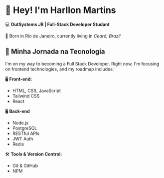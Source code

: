 # 👋 Hey! I'm Harllon Martins

💻 **OutSystems JR | Full-Stack Developer Studant**

📍  Born in Rio de Janeiro, currently living in *Ceará, Brazil*

## 🚀 Minha Jornada na Tecnologia  
I'm on my way to becoming a Full Stack Developer. Right now, I'm focusing on frontend technologies, and my roadmap includes: 

🖥️ **Front-end:**  
- HTML, CSS, JavaScript  
- Tailwind CSS  
- React  

🖥️ **Back-end**  
- Node.js  
- PostgreSQL  
- RESTful APIs
- JWT Auth
- Redis 

🛠️ **Tools & Version Control:**  
- Git & GitHub  
- NPM
